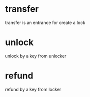 
<h1 class="contract"> transfer </h1>

transfer is an entrance for create a lock

<h1 class="contract"> unlock </h1>

unlock by a key from unlocker

<h1 class="contract"> refund </h1>

refund by a key from locker